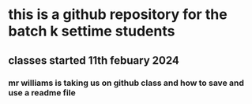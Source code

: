# this is a github repository for the batch k settime students
## classes started 11th febuary 2024
### mr williams is taking us on github class and how to save and use a readme file

